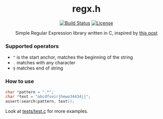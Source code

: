 <div align="center">
  <h1>regx.h</h1>

  <a href="https://travis-ci.org/manparvesh/regx.h/builds" target="_blank"><img src="https://img.shields.io/travis-ci/manparvesh/regx.h.svg?style=for-the-badge" alt="Build Status"></a> 
  <a href="https://manparvesh.mit-license.org/" target="_blank"><img src="https://img.shields.io/badge/license-MIT-blue.svg?longCache=true&style=for-the-badge" alt="License"></a> 

  <p>Simple Regular Expression library written in C, inspired by 
  <a href="https://www.cs.princeton.edu/courses/archive/spr09/cos333/beautiful.html">
    this post
  </a>
  </p>
</div>


### Supported operators
- `^` is the start anchor, matches the beginning of the string
- `.` matches with any character
- `$` matches end of string


### How to use
```c
char *pattern = ".*";
char *text = "abcdfseirjhewo34434jj";
assert(search(pattern, text));
```

Look at [tests/test.c](https://github.com/manparvesh/regx.h/blob/master/tests/test.c) for more examples.
